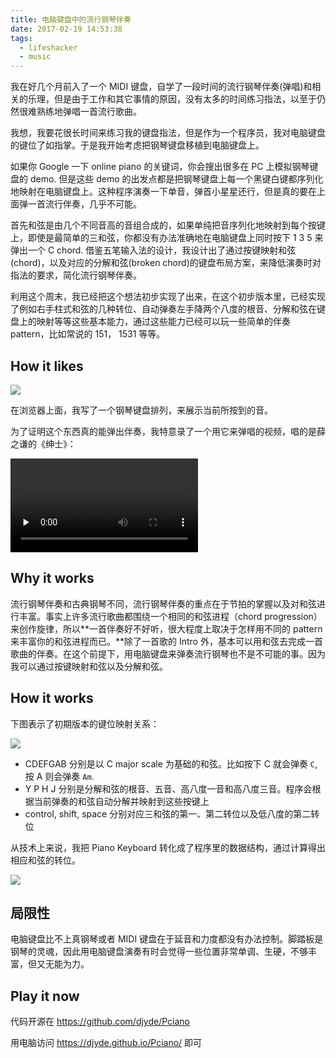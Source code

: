 ```yaml
---
title: 电脑键盘中的流行钢琴伴奏
date: 2017-02-19 14:53:38
tags:
  - lifeshacker
  - music
---
```


我在好几个月前入了一个 MIDI 键盘，自学了一段时间的流行钢琴伴奏(弹唱)和相关的乐理，但是由于工作和其它事情的原因，没有太多的时间练习指法，以至于仍然很难熟练地弹唱一首流行歌曲。

我想，我要花很长时间来练习我的键盘指法，但是作为一个程序员，我对电脑键盘的键位了如指掌。于是我开始考虑把钢琴键盘移植到电脑键盘上。

如果你 Google 一下 online piano 的关键词，你会搜出很多在 PC 上模拟钢琴键盘的 demo. 但是这些 demo 的出发点都是把钢琴键盘上每一个黑键白键都序列化地映射在电脑键盘上。这种程序演奏一下单音，弹首小星星还行，但是真的要在上面弹一首流行伴奏，几乎不可能。

首先和弦是由几个不同音高的音组合成的，如果单纯把音序列化地映射到每个按键上，即使是最简单的三和弦，你都没有办法准确地在电脑键盘上同时按下 1 3 5 来弹出一个 C chord. 借鉴五笔输入法的设计，我设计出了通过按键映射和弦(chord)，以及对应的分解和弦(broken chord)的键盘布局方案，来降低演奏时对指法的要求，简化流行钢琴伴奏。

利用这个周末，我已经把这个想法初步实现了出来，在这个初步版本里，已经实现了例如右手柱式和弦的几种转位、自动弹奏左手降两个八度的根音、分解和弦在键盘上的映射等等这些基本能力，通过这些能力已经可以玩一些简单的伴奏 pattern，比如常说的 151， 1531 等等。

## How it likes

![](/images/pciano-screenshot.png)

在浏览器上面，我写了一个钢琴键盘排列，来展示当前所按到的音。

为了证明这个东西真的能弹出伴奏，我特意录了一个用它来弹唱的视频，唱的是薛之谦的《绅士》：

<video src="//o86cdh9ph.qnssl.com/video/IMG_7722.mp4" controls preload="none"></video>

## Why it works

流行钢琴伴奏和古典钢琴不同，流行钢琴伴奏的重点在于节拍的掌握以及对和弦进行丰富。事实上许多流行歌曲都围绕一个相同的和弦进程（chord progression）来创作旋律，所以**一首伴奏好不好听，很大程度上取决于怎样用不同的 pattern 来丰富你的和弦进程而已。**除了一首歌的 Intro 外，基本可以用和弦去完成一首歌曲的伴奏。在这个前提下，用电脑键盘来弹奏流行钢琴也不是不可能的事。因为我可以通过按键映射和弦以及分解和弦。

## How it works

下图表示了初期版本的键位映射关系：

![](/images/IMG_7700.JPG)

- CDEFGAB 分别是以 C major scale 为基础的和弦。比如按下 C 就会弹奏 `C`, 按 A 则会弹奏 `Am`.
- Y P H J 分别是分解和弦的根音、五音、高八度一音和高八度三音。程序会根据当前弹奏的和弦自动分解并映射到这些按键上
- control, shift, space 分别对应三和弦的第一、第二转位以及低八度的第二转位

从技术上来说，我把 Piano Keyboard 转化成了程序里的数据结构，通过计算得出相应和弦的转位。

![](/images/pciano-code-snippet.png)

## 局限性

电脑键盘比不上真钢琴或者 MIDI 键盘在于延音和力度都没有办法控制。脚踏板是钢琴的灵魂，因此用电脑键盘演奏有时会觉得一些位置非常单调、生硬，不够丰富，但又无能为力。

<!--## 写在最后

王小波的数学老师有一次对他说：「我现在所教的数学，你们也许一生都用不到，但我还是要教，因为这些知识是好的，应该让你产知道」。在我看来，学习总会有用，无论学的是什么，它总会在某一天派上用场。如果我没有学乐理，我写不出这样的程序来。另外，在写这个程序的过程中，我也后悔高中没有学好排列组合。-->

## Play it now

代码开源在 https://github.com/djyde/Pciano

用电脑访问 https://djyde.github.io/Pciano/ 即可
